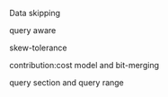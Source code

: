 Data skipping

query aware

skew-tolerance

contribution:cost model and bit-merging

query section and query range
